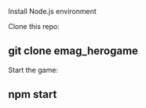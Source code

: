 Install Node.js environment

Clone this repo:

## git clone emag_herogame

Start the game:

## npm start
